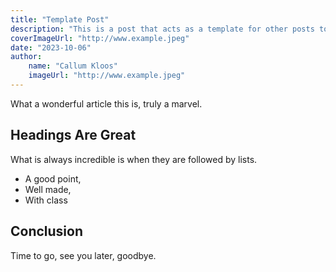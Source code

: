```yaml
---
title: "Template Post"
description: "This is a post that acts as a template for other posts to follow"
coverImageUrl: "http://www.example.jpeg"
date: "2023-10-06"
author:
    name: "Callum Kloos"
    imageUrl: "http://www.example.jpeg"
---
```


What a wonderful article this is, truly a marvel.

## Headings Are Great

What is always incredible is when they are followed by lists.

-   A good point,
-   Well made,
-   With class

## Conclusion

Time to go, see you later, goodbye.
